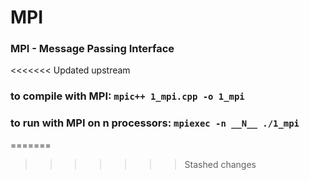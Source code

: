 # MPI

### MPI - Message Passing Interface

<<<<<<< Updated upstream
### to compile with MPI: `mpic++ 1_mpi.cpp -o 1_mpi`
### to run with MPI on n processors: `mpiexec -n __N__ ./1_mpi`
=======
>>>>>>> Stashed changes
